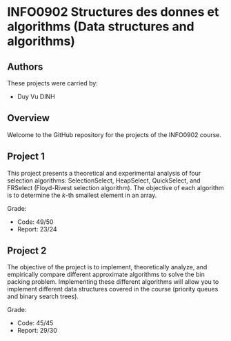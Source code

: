 # INFO0902 Structures des donnes et algorithms (Data structures and algorithms)

## Authors
These projects were carried by:
- Duy Vu DINH

## Overview
Welcome to the GitHub repository for the projects of the INFO0902 course. 

## Project 1
This project presents a theoretical and experimental analysis of four selection algorithms: SelectionSelect, HeapSelect, QuickSelect, and FRSelect (Floyd-Rivest selection algorithm). The objective of each algorithm is to determine the $k$-th smallest element in an array.

Grade:
- Code: 49/50
- Report: 23/24

## Project 2
The objective of the project is to implement, theoretically analyze, and empirically compare different approximate algorithms to solve the bin packing problem. Implementing these different algorithms will allow you to implement different data structures covered in the course (priority queues and binary search trees).

Grade:
- Code: 45/45
- Report: 29/30
